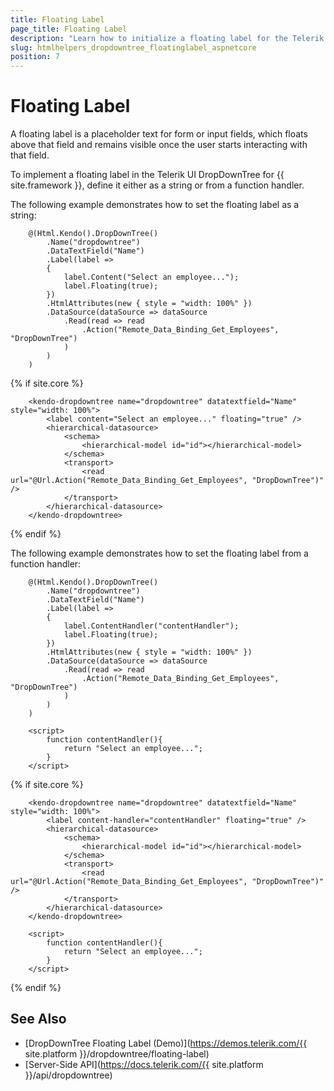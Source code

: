 ```yaml
---
title: Floating Label
page_title: Floating Label
description: "Learn how to initialize a floating label for the Telerik UI DropDownTree component for {{ site.framework }}."
slug: htmlhelpers_dropdowntree_floatinglabel_aspnetcore
position: 7
---
```


# Floating Label

A floating label is a placeholder text for form or input fields, which floats above that field and remains visible once the user starts interacting with that field.

To implement a floating label in the Telerik UI DropDownTree for {{ site.framework }}, define it either as a string or from a function handler.

The following example demonstrates how to set the floating label as a string:

```HtmlHelper
    @(Html.Kendo().DropDownTree()
        .Name("dropdowntree")
        .DataTextField("Name")
        .Label(label =>
        {
            label.Content("Select an employee...");
            label.Floating(true);
        })
        .HtmlAttributes(new { style = "width: 100%" })
        .DataSource(dataSource => dataSource
            .Read(read => read
                .Action("Remote_Data_Binding_Get_Employees", "DropDownTree")
            )
        )
    )
```
{% if site.core %}
```TagHelper
    <kendo-dropdowntree name="dropdowntree" datatextfield="Name" style="width: 100%">
        <label content="Select an employee..." floating="true" />
        <hierarchical-datasource>
            <schema>
                <hierarchical-model id="id"></hierarchical-model>
            </schema>
            <transport>
                <read url="@Url.Action("Remote_Data_Binding_Get_Employees", "DropDownTree")" />
            </transport>
        </hierarchical-datasource>
    </kendo-dropdowntree>
```
{% endif %}


The following example demonstrates how to set the floating label from a function handler:

```HtmlHelper
    @(Html.Kendo().DropDownTree()
        .Name("dropdowntree")
        .DataTextField("Name")
        .Label(label =>
        {
            label.ContentHandler("contentHandler");
            label.Floating(true);
        })
        .HtmlAttributes(new { style = "width: 100%" })
        .DataSource(dataSource => dataSource
            .Read(read => read
                .Action("Remote_Data_Binding_Get_Employees", "DropDownTree")
            )
        )
    )

    <script>
        function contentHandler(){
            return "Select an employee...";
        }
    </script>
```
{% if site.core %}
```TagHelper
    <kendo-dropdowntree name="dropdowntree" datatextfield="Name" style="width: 100%">
        <label content-handler="contentHandler" floating="true" />
        <hierarchical-datasource>
            <schema>
                <hierarchical-model id="id"></hierarchical-model>
            </schema>
            <transport>
                <read url="@Url.Action("Remote_Data_Binding_Get_Employees", "DropDownTree")" />
            </transport>
        </hierarchical-datasource>
    </kendo-dropdowntree>

    <script>
        function contentHandler(){
            return "Select an employee...";
        }
    </script>
```
{% endif %}

## See Also

* [DropDownTree Floating Label (Demo)](https://demos.telerik.com/{{ site.platform }}/dropdowntree/floating-label)
* [Server-Side API](https://docs.telerik.com/{{ site.platform }}/api/dropdowntree)
